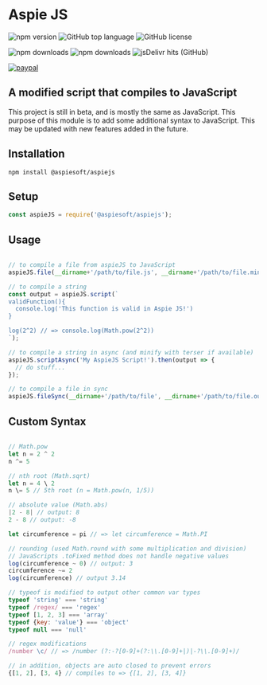 # Aspie JS

![npm version](https://img.shields.io/npm/v/@aspiesoft/aspiejs)
![GitHub top language](https://img.shields.io/github/languages/top/aspiesoft/aspiejs)
![GitHub license](https://img.shields.io/github/license/aspiesoft/aspiejs)

![npm downloads](https://img.shields.io/npm/dw/@aspiesoft/aspiejss)
![npm downloads](https://img.shields.io/npm/dm/@aspiesoft/aspiejs)
![jsDelivr hits (GitHub)](https://img.shields.io/jsdelivr/gh/hm/aspiesoft/aspiejs)

[![paypal](https://img.shields.io/badge/buy%20me%20a%20coffee-paypal-blue)](https://buymeacoffee.aspiesoft.com/)

## A modified script that compiles to JavaScript

This project is still in beta, and is mostly the same as JavaScript.
This purpose of this module is to add some additional syntax to JavaScript.
This may be updated with new features added in the future.

## Installation

```shell script
npm install @aspiesoft/aspiejs
```

## Setup

```js
const aspieJS = require('@aspiesoft/aspiejs');
```

## Usage

```js

// to compile a file from aspieJS to JavaScript
aspieJS.file(__dirname+'/path/to/file.js', __dirname+'/path/to/file.min.js');

// to compile a string
const output = aspieJS.script(`
validFunction(){
  console.log('This function is valid in Aspie JS!')
}

log(2^2) // => console.log(Math.pow(2^2))
`);

// to compile a string in async (and minify with terser if available)
aspieJS.scriptAsync('My AspieJS Script!').then(output => {
  // do stuff...
});

// to compile a file in sync
aspieJS.fileSync(__dirname+'/path/to/file', __dirname+'/path/to/file.output');

```

## Custom Syntax

```js

// Math.pow
let n = 2 ^ 2
n ^= 5

// nth root (Math.sqrt)
let n = 4 \ 2
n \= 5 // 5th root (n = Math.pow(n, 1/5))

// absolute value (Math.abs)
|2 - 8| // output: 8
2 - 8 // output: -8

let circumference = pi // => let circumference = Math.PI

// rounding (used Math.round with some multiplication and division)
// JavaScripts .toFixed method does not handle negative values
log(circumference ~ 0) // output: 3
circumference ~= 2
log(circumference) // output 3.14

// typeof is modified to output other common var types
typeof 'string' === 'string'
typeof /regex/ === 'regex'
typeof [1, 2, 3] === 'array'
typeof {key: 'value'} === 'object'
typeof null === 'null'

// regex modifications
/number \c/ // => /number (?:-?[0-9]+(?:\\.[0-9]+|)|-?\\.[0-9]+)/

// in addition, objects are auto closed to prevent errors
{[1, 2], [3, 4} // compiles to => {[1, 2], [3, 4]}

```
